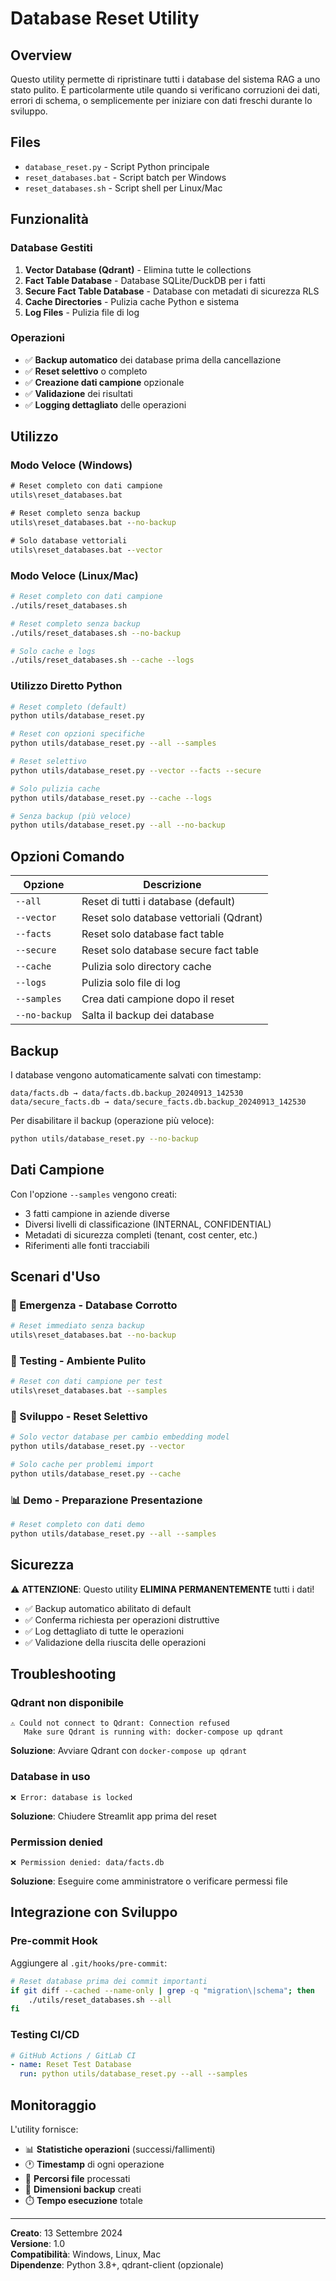 # Database Reset Utility

## Overview
Questo utility permette di ripristinare tutti i database del sistema RAG a uno stato pulito. È particolarmente utile quando si verificano corruzioni dei dati, errori di schema, o semplicemente per iniziare con dati freschi durante lo sviluppo.

## Files
- `database_reset.py` - Script Python principale
- `reset_databases.bat` - Script batch per Windows
- `reset_databases.sh` - Script shell per Linux/Mac

## Funzionalità

### Database Gestiti
1. **Vector Database (Qdrant)** - Elimina tutte le collections
2. **Fact Table Database** - Database SQLite/DuckDB per i fatti
3. **Secure Fact Table Database** - Database con metadati di sicurezza RLS
4. **Cache Directories** - Pulizia cache Python e sistema
5. **Log Files** - Pulizia file di log

### Operazioni
- ✅ **Backup automatico** dei database prima della cancellazione
- ✅ **Reset selettivo** o completo
- ✅ **Creazione dati campione** opzionale
- ✅ **Validazione** dei risultati
- ✅ **Logging dettagliato** delle operazioni

## Utilizzo

### Modo Veloce (Windows)
```cmd
# Reset completo con dati campione
utils\reset_databases.bat

# Reset completo senza backup
utils\reset_databases.bat --no-backup

# Solo database vettoriali
utils\reset_databases.bat --vector
```

### Modo Veloce (Linux/Mac)
```bash
# Reset completo con dati campione  
./utils/reset_databases.sh

# Reset completo senza backup
./utils/reset_databases.sh --no-backup

# Solo cache e logs
./utils/reset_databases.sh --cache --logs
```

### Utilizzo Diretto Python
```bash
# Reset completo (default)
python utils/database_reset.py

# Reset con opzioni specifiche
python utils/database_reset.py --all --samples

# Reset selettivo
python utils/database_reset.py --vector --facts --secure

# Solo pulizia cache
python utils/database_reset.py --cache --logs

# Senza backup (più veloce)
python utils/database_reset.py --all --no-backup
```

## Opzioni Comando

| Opzione | Descrizione |
|---------|-------------|
| `--all` | Reset di tutti i database (default) |
| `--vector` | Reset solo database vettoriali (Qdrant) |
| `--facts` | Reset solo database fact table |
| `--secure` | Reset solo database secure fact table |
| `--cache` | Pulizia solo directory cache |
| `--logs` | Pulizia solo file di log |
| `--samples` | Crea dati campione dopo il reset |
| `--no-backup` | Salta il backup dei database |

## Backup

I database vengono automaticamente salvati con timestamp:
```
data/facts.db → data/facts.db.backup_20240913_142530
data/secure_facts.db → data/secure_facts.db.backup_20240913_142530
```

Per disabilitare il backup (operazione più veloce):
```bash
python utils/database_reset.py --no-backup
```

## Dati Campione

Con l'opzione `--samples` vengono creati:
- 3 fatti campione in aziende diverse
- Diversi livelli di classificazione (INTERNAL, CONFIDENTIAL)  
- Metadati di sicurezza completi (tenant, cost center, etc.)
- Riferimenti alle fonti tracciabili

## Scenari d'Uso

### 🚨 Emergenza - Database Corrotto
```bash
# Reset immediato senza backup
utils\reset_databases.bat --no-backup
```

### 🧪 Testing - Ambiente Pulito 
```bash
# Reset con dati campione per test
utils\reset_databases.bat --samples
```

### 🔧 Sviluppo - Reset Selettivo
```bash
# Solo vector database per cambio embedding model
python utils/database_reset.py --vector

# Solo cache per problemi import
python utils/database_reset.py --cache
```

### 📊 Demo - Preparazione Presentazione
```bash
# Reset completo con dati demo
python utils/database_reset.py --all --samples
```

## Sicurezza

⚠️ **ATTENZIONE**: Questo utility **ELIMINA PERMANENTEMENTE** tutti i dati!

- ✅ Backup automatico abilitato di default
- ✅ Conferma richiesta per operazioni distruttive
- ✅ Log dettagliato di tutte le operazioni
- ✅ Validazione della riuscita delle operazioni

## Troubleshooting

### Qdrant non disponibile
```
⚠️ Could not connect to Qdrant: Connection refused
   Make sure Qdrant is running with: docker-compose up qdrant
```
**Soluzione**: Avviare Qdrant con `docker-compose up qdrant`

### Database in uso
```
❌ Error: database is locked
```
**Soluzione**: Chiudere Streamlit app prima del reset

### Permission denied
```
❌ Permission denied: data/facts.db
```
**Soluzione**: Eseguire come amministratore o verificare permessi file

## Integrazione con Sviluppo

### Pre-commit Hook
Aggiungere al `.git/hooks/pre-commit`:
```bash
# Reset database prima dei commit importanti
if git diff --cached --name-only | grep -q "migration\|schema"; then
    ./utils/reset_databases.sh --all
fi
```

### Testing CI/CD
```yaml
# GitHub Actions / GitLab CI
- name: Reset Test Database
  run: python utils/database_reset.py --all --samples
```

## Monitoraggio

L'utility fornisce:
- 📊 **Statistiche operazioni** (successi/fallimenti)
- 🕐 **Timestamp** di ogni operazione  
- 📁 **Percorsi file** processati
- 💾 **Dimensioni backup** creati
- ⏱️ **Tempo esecuzione** totale

---

**Creato**: 13 Settembre 2024  
**Versione**: 1.0  
**Compatibilità**: Windows, Linux, Mac  
**Dipendenze**: Python 3.8+, qdrant-client (opzionale)